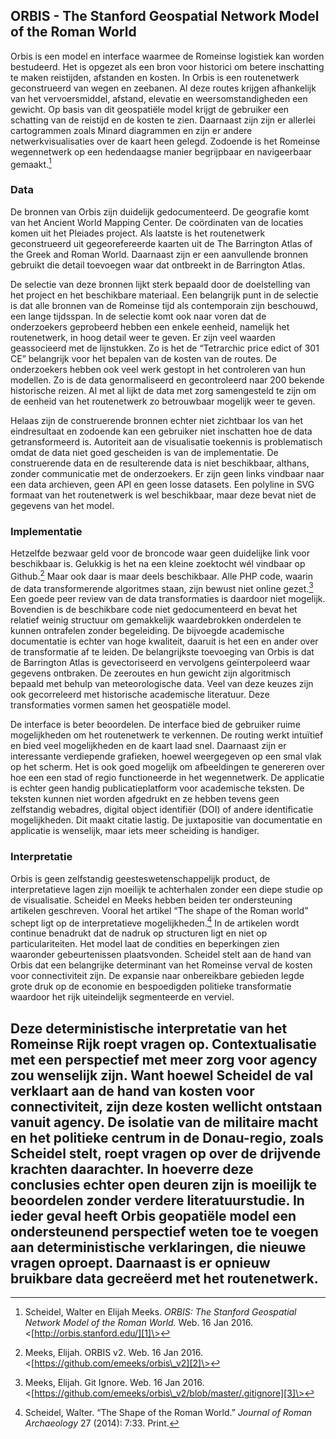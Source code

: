 ## ORBIS - The Stanford Geospatial Network Model of the Roman World

Orbis is een model en interface waarmee de Romeinse logistiek kan worden bestudeerd. Het is opgezet als een bron voor historici om betere inschatting te maken reistijden, afstanden en kosten. In Orbis is een routenetwerk geconstrueerd van wegen en zeebanen. Al deze routes krijgen afhankelijk van het vervoersmiddel, afstand, elevatie en weersomstandigheden een gewicht. Op basis van dit geospatiële model krijgt de gebruiker een schatting van de reistijd en de kosten te zien. Daarnaast zijn zijn er allerlei cartogrammen zoals Minard diagrammen en zijn er andere netwerkvisualisaties over de kaart heen gelegd. Zodoende is het Romeinse wegennetwerk op een hedendaagse manier begrijpbaar en navigeerbaar gemaakt.[^1]

### Data

De bronnen van Orbis zijn duidelijk gedocumenteerd. De geografie komt van het Ancient World Mapping Center. De coördinaten van de locaties komen uit het Pleiades project. Als laatste is het routenetwerk geconstrueerd uit gegeorefereerde kaarten uit de The Barrington Atlas of the Greek and Roman World. Daarnaast zijn er een aanvullende bronnen gebruikt die detail toevoegen waar dat ontbreekt in de Barrington Atlas. 

De selectie van deze bronnen lijkt sterk bepaald door de doelstelling van het project en het beschikbare materiaal. Een belangrijk punt in de selectie is dat alle bronnen van de Romeinse tijd als contemporain zijn beschouwd, een lange tijdsspan. In de selectie komt ook naar voren dat de onderzoekers geprobeerd hebben een enkele eenheid, namelijk het routenetwerk, in hoog detail weer te geven. Er zijn veel waarden geassocieerd met de lijnstukken. Zo is het de “Tetrarchic price edict of 301 CE” belangrijk voor het bepalen van de kosten van de routes. De onderzoekers hebben ook veel werk gestopt in het controleren van hun modellen. Zo is de data genormaliseerd en gecontroleerd naar 200 bekende historische reizen. Al met al lijkt de data met zorg samengesteld te zijn om de eenheid van het routenetwerk zo betrouwbaar mogelijk weer te geven. 

Helaas zijn de construerende bronnen echter niet zichtbaar los van het eindresultaat en zodoende kan een gebruiker niet inschatten hoe de data getransformeerd is. Autoriteit aan de visualisatie toekennis is problematisch omdat de data niet goed gescheiden is van de implementatie. De construerende data en de resulterende data is niet beschikbaar, althans, zonder communicatie met de onderzoekers. Er zijn geen links vindbaar naar een data archieven, geen API en geen losse datasets. Een polyline in SVG formaat van het routenetwerk is wel beschikbaar, maar deze bevat niet de gegevens van het model. 

### Implementatie

Hetzelfde bezwaar geld voor de broncode waar geen duidelijke link voor beschikbaar is. Gelukkig is het na een kleine zoektocht wél vindbaar op Github.[^2] Maar ook daar is maar deels beschikbaar. Alle PHP code, waarin de data transformerende algoritmes staan, zijn bewust niet online gezet.[^3] Een goede peer review van de data transformaties is daardoor niet mogelijk. Bovendien is de beschikbare code niet gedocumenteerd en bevat het relatief weinig structuur om gemakkelijk waardebrokken onderdelen te kunnen ontrafelen zonder begeleiding. De bijvoegde academische documentatie is echter van hoge kwaliteit, daaruit is het een en ander over de transformatie af te leiden. De belangrijkste toevoeging van Orbis is dat de Barrington Atlas is gevectoriseerd en vervolgens geïnterpoleerd waar gegevens ontbraken. De zeeroutes en hun gewicht zijn algoritmisch bepaald met behulp van meteorologische data. Veel van deze keuzes zijn ook gecorreleerd met historische academische literatuur. Deze transformaties vormen samen het geospatiële model. 

De interface is beter beoordelen. De interface bied de gebruiker ruime mogelijkheden om het routenetwerk te verkennen. De routing werkt intuïtief en bied veel mogelijkheden en de kaart laad snel. Daarnaast zijn er interessante verdiepende grafieken, hoewel weergegeven op een smal vlak op het scherm. Het is ook goed mogelijk om afbeeldingen te genereren over hoe een een stad of regio functioneerde in het wegennetwerk. De applicatie is echter geen handig publicatieplatform voor academische teksten. De teksten kunnen niet worden afgedrukt en ze hebben tevens geen zelfstandig webadres, digital object identifiër (DOI) of andere identificatie mogelijkheden. Dit maakt citatie lastig. De juxtapositie van documentatie en applicatie is wenselijk, maar iets meer scheiding is handiger.

### Interpretatie

Orbis is geen zelfstandig geesteswetenschappelijk product, de interpretatieve lagen zijn moeilijk te achterhalen zonder een diepe studie op de visualisatie. Scheidel en Meeks hebben beiden  ter ondersteuning artikelen geschreven. Vooral het artikel “The shape of the Roman world” schept ligt op de interpretatieve mogelijkheden.[^4] In de artikelen wordt continue benadrukt dat de nadruk op structuren ligt en niet op particulariteiten. Het model laat de condities en beperkingen zien waaronder gebeurtenissen plaatsvonden. Scheidel stelt aan de hand van Orbis dat een belangrijke determinant van het Romeinse verval de kosten voor connectiviteit zijn. De expansie naar onbereikbare gebieden legde grote druk op de economie en bespoedigden politieke transformatie waardoor het rijk uiteindelijk segmenteerde en verviel.

Deze deterministische interpretatie van het Romeinse Rijk roept vragen op. Contextualisatie met een perspectief met meer zorg voor agency zou wenselijk zijn. Want hoewel Scheidel de val verklaart aan de hand van kosten voor connectiviteit, zijn deze kosten wellicht ontstaan vanuit agency. De isolatie van de militaire macht en het politieke centrum in de Donau-regio, zoals Scheidel stelt, roept vragen op over de drijvende krachten daarachter. In hoeverre deze conclusies echter open deuren zijn is moeilijk te beoordelen zonder verdere literatuurstudie. In ieder geval heeft Orbis geopatiële model een ondersteunend perspectief weten toe te voegen aan deterministische verklaringen, die nieuwe vragen oproept. Daarnaast is er opnieuw bruikbare data gecreëerd met het routenetwerk. 
---- 

[^1]:	Scheidel, Walter en Elijah Meeks. *ORBIS: The Stanford Geospatial Network Model of the Roman World.* Web. 16 Jan 2016. \<[http://orbis.stanford.edu/][1]\>

[^2]:	Meeks, Elijah.  ORBIS v2. Web. 16 Jan 2016. \<[https://github.com/emeeks/orbis\_v2][2]\>

[^3]:	Meeks, Elijah. Git Ignore. Web. 16 Jan 2016. \<[https://github.com/emeeks/orbis\_v2/blob/master/.gitignore][3]\>

[^4]:	Scheidel, Walter. “The Shape of the Roman World.” *Journal of Roman Archaeology* 27 (2014): 7:33. Print.

[1]:	http://orbis.stanford.edu/
[2]:	https://github.com/emeeks/orbis_v2
[3]:	https://github.com/emeeks/orbis_v2/blob/master/.gitignore